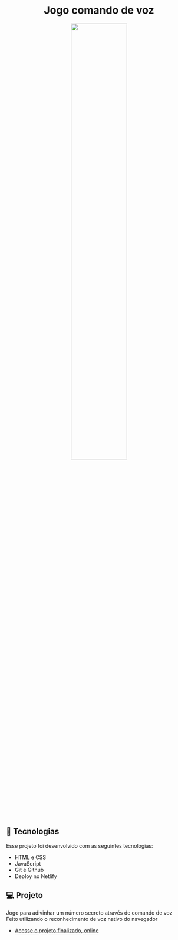 <h1 align="center"> Jogo comando de voz </h1>

<p align="center">
  <img src="https://github.com/evandrodias11/my-linktree/assets/65000871/dc07a839-a257-4282-ba40-cf7ebfa4b9fd" width="55%">
</p>

## 🚀 Tecnologias

Esse projeto foi desenvolvido com as seguintes tecnologias:

- HTML e CSS
- JavaScript
- Git e Github
- Deploy no Netlify

## 💻 Projeto

Jogo para adivinhar um número secreto através de comando de voz<br>
Feito utilizando o reconhecimento de voz nativo do navegador

- [Acesse o projeto finalizado, online](https://jogo-web-speech-api.netlify.app/)

 
